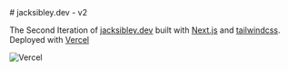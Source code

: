 <div align="center"></div># jacksibley.dev - v2

The Second Iteration of [jacksibley.dev](https://jacksibley.dev) built with [Next.js](https://nextjs.org/) and [tailwindcss](https://tailwindcss.com/). Deployed with [Vercel](https://vercel.com/)

![Vercel](https://jacksibley-dev-v2.vercel.app/?app={jacksibley-dev-v2})</div>

